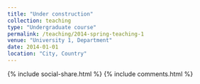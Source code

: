 ```yaml
---
title: "Under construction"
collection: teaching
type: "Undergraduate course"
permalink: /teaching/2014-spring-teaching-1
venue: "University 1, Department"
date: 2014-01-01
location: "City, Country"
---
```

<!--- This is a description of a teaching experience. You can use markdown like any other post.--->

{% include social-share.html %} 
{% include comments.html %}
